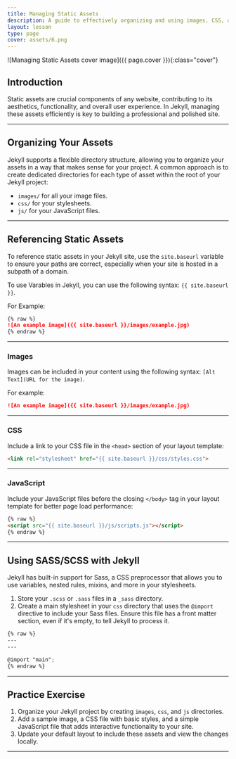 ```yaml
---
title: Managing Static Assets
description: A guide to effectively organizing and using images, CSS, and JavaScript in your Jekyll site to create a visually appealing and interactive experience.
layout: lesson
type: page
cover: assets/6.png
---
```


![Managing Static Assets cover image]({{ page.cover }}){:class="cover"}

## Introduction

Static assets are crucial components of any website, contributing to its aesthetics, functionality, and overall user experience. In Jekyll, managing these assets efficiently is key to building a professional and polished site.

---

## Organizing Your Assets

Jekyll supports a flexible directory structure, allowing you to organize your assets in a way that makes sense for your project. A common approach is to create dedicated directories for each type of asset within the root of your Jekyll project:

- `images/` for all your image files.
- `css/` for your stylesheets.
- `js/` for your JavaScript files.

---

## Referencing Static Assets

To reference static assets in your Jekyll site, use the `site.baseurl` variable to ensure your paths are correct, especially when your site is hosted in a subpath of a domain.

To use Varables in Jekyll, you can use the following syntax: `{{ site.baseurl }}`.

For Example:

```markdown
{% raw %}
![An example image]({{ site.baseurl }}/images/example.jpg)
{% endraw %}
```

---

### Images

Images can be included in your content using the following syntax: `[Alt Text](URL for the image)`.

For example:

```markdown
![An example image]({{ site.baseurl }}/images/example.jpg)
```

---

### CSS

Include a link to your CSS file in the `<head>` section of your layout template:

```html
<link rel="stylesheet" href="{{ site.baseurl }}/css/styles.css">
```

---

### JavaScript

Include your JavaScript files before the closing `</body>` tag in your layout template for better page load performance:

```html
{% raw %}
<script src="{{ site.baseurl }}/js/scripts.js"></script>
{% endraw %}
```

---

## Using SASS/SCSS with Jekyll

Jekyll has built-in support for Sass, a CSS preprocessor that allows you to use variables, nested rules, mixins, and more in your stylesheets.

1. Store your `.scss` or `.sass` files in a `_sass` directory.
2. Create a main stylesheet in your `css` directory that uses the `@import` directive to include your Sass files. Ensure this file has a front matter section, even if it's empty, to tell Jekyll to process it.

```scss
{% raw %}
---
---

@import "main";
{% endraw %}
```

---

## Practice Exercise

1. Organize your Jekyll project by creating `images`, `css`, and `js` directories.
2. Add a sample image, a CSS file with basic styles, and a simple JavaScript file that adds interactive functionality to your site.
3. Update your default layout to include these assets and view the changes locally.

---

